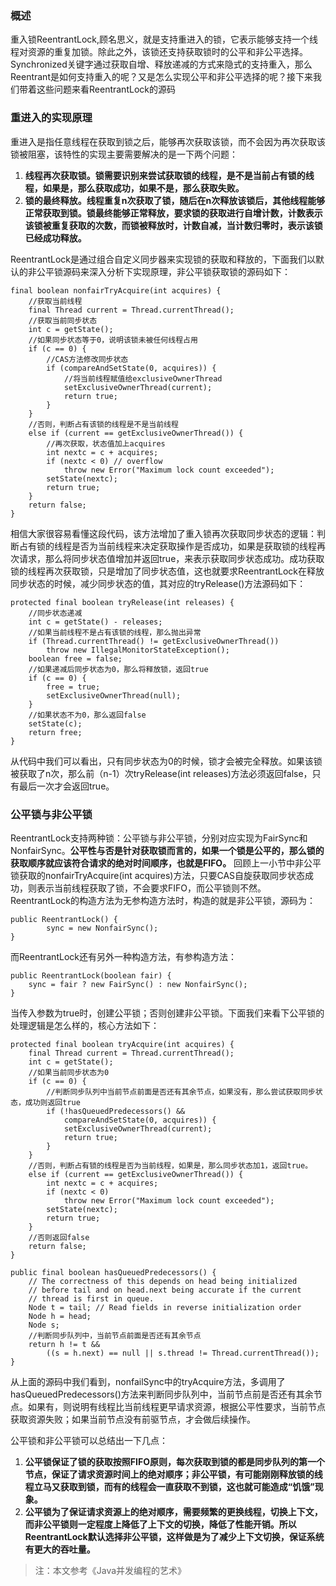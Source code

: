 ### 概述
重入锁ReentrantLock,顾名思义，就是支持重进入的锁，它表示能够支持一个线程对资源的重复加锁。除此之外，该锁还支持获取锁时的公平和非公平选择。Synchronized关键字通过获取自增、释放递减的方式来隐式的支持重入，那么Reentrant是如何支持重入的呢？又是怎么实现公平和非公平选择的呢？接下来我们带着这些问题来看ReentrantLock的源码

### 重进入的实现原理
重进入是指任意线程在获取到锁之后，能够再次获取该锁，而不会因为再次获取该锁被阻塞，该特性的实现主要需要解决的是一下两个问题：
1. **线程再次获取锁。锁需要识别来尝试获取锁的线程，是不是当前占有锁的线程，如果是，那么获取成功，如果不是，那么获取失败。**
2. **锁的最终释放。线程重复n次获取了锁，随后在n次释放该锁后，其他线程能够正常获取到锁。锁最终能够正常释放，要求锁的获取进行自增计数，计数表示该锁被重复获取的次数，而锁被释放时，计数自减，当计数归零时，表示该锁已经成功释放。**

ReentrantLock是通过组合自定义同步器来实现锁的获取和释放的，下面我们以默认的非公平锁源码来深入分析下实现原理，非公平锁获取锁的源码如下：
```
final boolean nonfairTryAcquire(int acquires) {
    //获取当前线程
    final Thread current = Thread.currentThread();
    //获取当前同步状态
    int c = getState();
    //如果同步状态等于0，说明该锁未被任何线程占用
    if (c == 0) {
        //CAS方法修改同步状态
        if (compareAndSetState(0, acquires)) {
            //将当前线程赋值给exclusiveOwnerThread
            setExclusiveOwnerThread(current);
            return true;
        }
    }
    //否则，判断占有该锁的线程是不是当前线程
    else if (current == getExclusiveOwnerThread()) {
        //再次获取，状态值加上acquires
        int nextc = c + acquires;
        if (nextc < 0) // overflow
            throw new Error("Maximum lock count exceeded");
        setState(nextc);
        return true;
    }
    return false;
}
```
相信大家很容易看懂这段代码，该方法增加了重入锁再次获取同步状态的逻辑：判断占有锁的线程是否为当前线程来决定获取操作是否成功，如果是获取锁的线程再次请求，那么将同步状态值增加并返回true，来表示获取同步状态成功。成功获取锁的线程再次获取锁，只是增加了同步状态值，这也就要求ReentrantLock在释放同步状态的时候，减少同步状态的值，其对应的tryRelease()方法源码如下：
```
protected final boolean tryRelease(int releases) {
    //同步状态递减
    int c = getState() - releases;
    //如果当前线程不是占有该锁的线程，那么抛出异常
    if (Thread.currentThread() != getExclusiveOwnerThread())
        throw new IllegalMonitorStateException();
    boolean free = false;
    //如果递减后同步状态为0，那么将释放锁，返回true
    if (c == 0) {
        free = true;
        setExclusiveOwnerThread(null);
    }
    //如果状态不为0，那么返回false
    setState(c);
    return free;
}

```

从代码中我们可以看出，只有同步状态为0的时候，锁才会被完全释放。如果该锁被获取了n次，那么前（n-1）次tryRelease(int releases)方法必须返回false，只有最后一次才会返回true。


### 公平锁与非公平锁
ReentrantLock支持两种锁：公平锁与非公平锁，分别对应实现为FairSync和NonfairSync。**公平性与否是针对获取锁而言的，如果一个锁是公平的，那么锁的获取顺序就应该符合请求的绝对时间顺序，也就是FIFO。** 回顾上一小节中非公平锁获取的nonfairTryAcquire(int acquires)方法，只要CAS自旋获取同步状态成功，则表示当前线程获取了锁，不会要求FIFO，而公平锁则不然。ReentrantLock的构造方法为无参构造方法时，构造的就是非公平锁，源码为：
```
public ReentrantLock() {
        sync = new NonfairSync();
}

```
而ReentrantLock还有另外一种构造方法，有参构造方法：
```
public ReentrantLock(boolean fair) {
    sync = fair ? new FairSync() : new NonfairSync();
}

```
当传入参数为true时，创建公平锁；否则创建非公平锁。下面我们来看下公平锁的处理逻辑是怎么样的，核心方法如下：
```
protected final boolean tryAcquire(int acquires) {
    final Thread current = Thread.currentThread();
    int c = getState();
    //如果当前同步状态为0
    if (c == 0) {
        //判断同步队列中当前节点前面是否还有其余节点，如果没有，那么尝试获取同步状态，成功则返回true
        if (!hasQueuedPredecessors() &&
            compareAndSetState(0, acquires)) {
            setExclusiveOwnerThread(current);
            return true;
        }
    }
    //否则，判断占有锁的线程是否为当前线程，如果是，那么同步状态加1，返回true。
    else if (current == getExclusiveOwnerThread()) {
        int nextc = c + acquires;
        if (nextc < 0)
            throw new Error("Maximum lock count exceeded");
        setState(nextc);
        return true;
    }
    //否则返回false
    return false;
}

public final boolean hasQueuedPredecessors() {
    // The correctness of this depends on head being initialized
    // before tail and on head.next being accurate if the current
    // thread is first in queue.
    Node t = tail; // Read fields in reverse initialization order
    Node h = head;
    Node s;
    //判断同步队列中，当前节点前面是否还有其余节点
    return h != t &&
        ((s = h.next) == null || s.thread != Thread.currentThread());
}

```
从上面的源码中我们看到，nonfailSync中的tryAcquire方法，多调用了hasQueuedPredecessors()方法来判断同步队列中，当前节点前是否还有其余节点。如果有，则说明有线程比当前线程更早请求资源，根据公平性要求，当前节点获取资源失败；如果当前节点没有前驱节点，才会做后续操作。

公平锁和非公平锁可以总结出一下几点：
1. **公平锁保证了锁的获取按照FIFO原则，每次获取到锁的都是同步队列的第一个节点，保证了请求资源时间上的绝对顺序；非公平锁，有可能刚刚释放锁的线程立马又获取到锁，而有的线程会一直获取不到锁，这也就可能造成“饥饿”现象。**
2. **公平锁为了保证请求资源上的绝对顺序，需要频繁的更换线程，切换上下文，而非公平锁则一定程度上降低了上下文的切换，降低了性能开销。所以ReentrantLock默认选择非公平锁，这样做是为了减少上下文切换，保证系统有更大的吞吐量。**


>注：本文参考《Java并发编程的艺术》